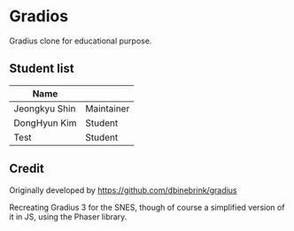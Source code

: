 # Gradios

Gradius clone for educational purpose.

## Student list

| Name         |            |
|--------------|------------|
| Jeongkyu Shin| Maintainer |
| DongHyun Kim | Student    |
| Test         | Student    |


## Credit

Originally developed by https://github.com/dbinebrink/gradius

Recreating Gradius 3 for the SNES, though of course a simplified version of it in JS, using the Phaser library.

